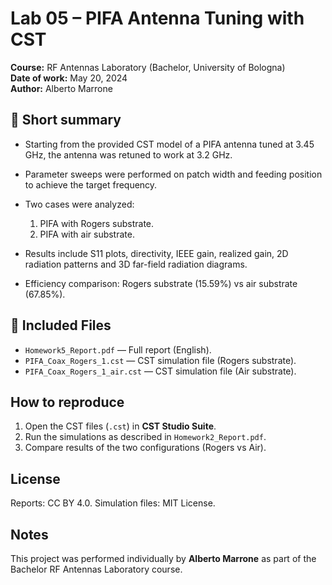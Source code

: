 # Lab 05 – PIFA Antenna Tuning with CST

**Course:** RF Antennas Laboratory (Bachelor, University of Bologna)  
**Date of work:** May 20, 2024  
**Author:** Alberto Marrone

## 📌 Short summary

* Starting from the provided CST model of a PIFA antenna tuned at 3.45 GHz, the antenna was retuned to work at 3.2 GHz.
* Parameter sweeps were performed on patch width and feeding position to achieve the target frequency.
* Two cases were analyzed:

  1. PIFA with Rogers substrate.
  2. PIFA with air substrate.
* Results include S11 plots, directivity, IEEE gain, realized gain, 2D radiation patterns and 3D far-field radiation diagrams.
* Efficiency comparison: Rogers substrate (15.59%) vs air substrate (67.85%).

## 📂 Included Files

* `Homework5_Report.pdf` — Full report (English).
* `PIFA_Coax_Rogers_1.cst` — CST simulation file (Rogers substrate).
* `PIFA_Coax_Rogers_1_air.cst` — CST simulation file (Air substrate).

## How to reproduce

1. Open the CST files (`.cst`) in **CST Studio Suite**.
2. Run the simulations as described in `Homework2_Report.pdf`.
3. Compare results of the two configurations (Rogers vs Air).

## License

Reports: CC BY 4.0.
Simulation files: MIT License.

## Notes

This project was performed individually by **Alberto Marrone** as part of the Bachelor RF Antennas Laboratory course.
